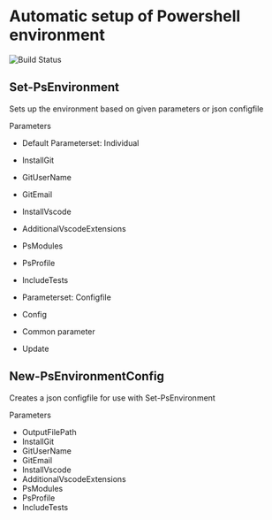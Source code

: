 # Automatic setup of Powershell environment

![Build Status](https://tominge.visualstudio.com/_apis/public/build/definitions/5a8e29b5-a12f-4e3f-9398-eed3ad2b53e3/2/badge)

## Set-PsEnvironment
Sets up the environment based on given parameters or json configfile

Parameters
* Default Parameterset: Individual
 * InstallGit
  * GitUserName
  * GitEmail
 * InstallVscode
  * AdditionalVscodeExtensions
 * PsModules
 * PsProfile
 * IncludeTests

 * Parameterset: Configfile
  * Config

 * Common parameter
  * Update

## New-PsEnvironmentConfig
Creates a json configfile for use with Set-PsEnvironment

Parameters
 * OutputFilePath
 * InstallGit
  * GitUserName
  * GitEmail
 * InstallVscode
  * AdditionalVscodeExtensions
 * PsModules
 * PsProfile
 * IncludeTests